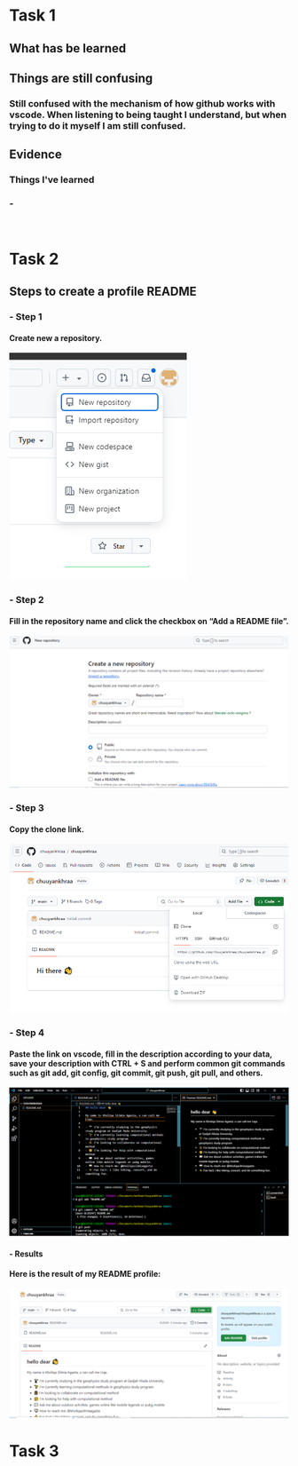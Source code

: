 # Task 1
## What has be learned
### 
## Things are still confusing
### Still confused with the mechanism of how github works with vscode. When listening to being taught I understand, but when trying to do it myself I am still confused.
## Evidence
### Things I've learned
### - 
![]()
# Task 2
## Steps to create a profile README
### - Step 1
#### Create new a repository.
![step1](https://github.com/chuuyankhraa/chuuyankhraapt1/blob/main/1%20step.PNG)
### - Step 2
#### Fill in the repository name and click the checkbox on “Add a README file”.
![Step2](https://github.com/chuuyankhraa/chuuyankhraapt1/blob/main/2%20step.PNG)
### - Step 3
#### Copy the clone link.
![Step3](https://github.com/chuuyankhraa/chuuyankhraapt1/blob/main/3%20step.PNG)
### - Step 4
#### Paste the link on vscode, fill in the description according to your data, save your description with CTRL + S and perform common git commands such as git add, git config, git commit, git push, git pull, and others.
![Step4](https://github.com/chuuyankhraa/chuuyankhraapt1/blob/main/4%20step.PNG)
#### - Results
#### Here is the result of my README profile:
![Results](https://github.com/chuuyankhraa/chuuyankhraapt1/blob/main/5%20step.PNG)
# Task 3
##
###
##
###
##
###
